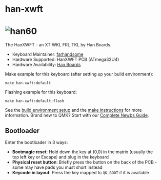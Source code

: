 # han-xwft

# ![han60](https://i.imgur.com/nfiSGNOh.jpg)

The HanXWFT - an XT WKL FRL TKL by Han Boards.

* Keyboard Maintainer: [farhandsome](https://github.com/farhandsome)
* Hardware Supported: HanXWFT PCB (ATmega32U4)
* Hardware Availability: [Han Boards](hanboards.com)

Make example for this keyboard (after setting up your build environment):

    make han-xwft:default

Flashing example for this keyboard:

    make han-xwft:default:flash

See the [build environment setup](https://docs.qmk.fm/#/getting_started_build_tools) and the [make instructions](https://docs.qmk.fm/#/getting_started_make_guide) for more information. Brand new to QMK? Start with our [Complete Newbs Guide](https://docs.qmk.fm/#/newbs).

## Bootloader

Enter the bootloader in 3 ways:

* **Bootmagic reset**: Hold down the key at (0,0) in the matrix (usually the top left key or Escape) and plug in the keyboard
* **Physical reset button**: Briefly press the button on the back of the PCB - some may have pads you must short instead
* **Keycode in layout**: Press the key mapped to `QK_BOOT` if it is available
